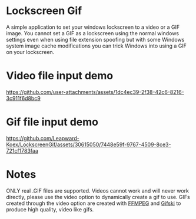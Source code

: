 # Lockscreen Gif
A simple application to set your windows lockscreen to a video or a GIF image.
You cannot set a GIF as a lockscreen using the normal windows settings even when using file extension spoofing but with some Windows system image cache modifications you can trick Windows into using a GIF on your lockscreen.

# Video file input demo

https://github.com/user-attachments/assets/1dc4ec39-2f38-42c6-8216-3c911f6d8bc9

# Gif file input demo


https://github.com/Leapward-Koex/LockscreenGif/assets/30615050/7448e59f-9767-4509-8ce3-721cf1783faa


# Notes
ONLY real .GIF files are supported.
Videos cannot work and will never work directly, please use the video option to dynamically create a gif to use.
GIFs created through the video option are created with [FFMPEG](https://www.ffmpeg.org/) and [Gifski](https://gif.ski/) to produce high quality, video like gifs.
